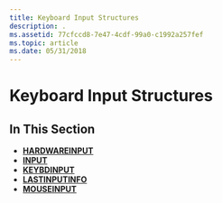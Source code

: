 ```yaml
---
title: Keyboard Input Structures
description: .
ms.assetid: 77cfccd8-7e47-4cdf-99a0-c1992a257fef
ms.topic: article
ms.date: 05/31/2018
---
```


# Keyboard Input Structures

## In This Section

-   [**HARDWAREINPUT**](https://msdn.microsoft.com/en-us/library/ms646269(v=VS.85).aspx)
-   [**INPUT**](https://msdn.microsoft.com/en-us/library/ms646270(v=VS.85).aspx)
-   [**KEYBDINPUT**](https://msdn.microsoft.com/en-us/library/ms646271(v=VS.85).aspx)
-   [**LASTINPUTINFO**](https://msdn.microsoft.com/en-us/library/ms646272(v=VS.85).aspx)
-   [**MOUSEINPUT**](https://msdn.microsoft.com/en-us/library/ms646273(v=VS.85).aspx)

 

 




